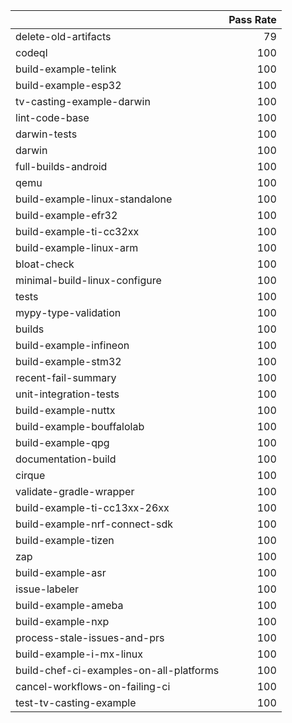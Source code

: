|                                         |   Pass Rate |
|:----------------------------------------|------------:|
| delete-old-artifacts                    |          79 |
| codeql                                  |         100 |
| build-example-telink                    |         100 |
| build-example-esp32                     |         100 |
| tv-casting-example-darwin               |         100 |
| lint-code-base                          |         100 |
| darwin-tests                            |         100 |
| darwin                                  |         100 |
| full-builds-android                     |         100 |
| qemu                                    |         100 |
| build-example-linux-standalone          |         100 |
| build-example-efr32                     |         100 |
| build-example-ti-cc32xx                 |         100 |
| build-example-linux-arm                 |         100 |
| bloat-check                             |         100 |
| minimal-build-linux-configure           |         100 |
| tests                                   |         100 |
| mypy-type-validation                    |         100 |
| builds                                  |         100 |
| build-example-infineon                  |         100 |
| build-example-stm32                     |         100 |
| recent-fail-summary                     |         100 |
| unit-integration-tests                  |         100 |
| build-example-nuttx                     |         100 |
| build-example-bouffalolab               |         100 |
| build-example-qpg                       |         100 |
| documentation-build                     |         100 |
| cirque                                  |         100 |
| validate-gradle-wrapper                 |         100 |
| build-example-ti-cc13xx-26xx            |         100 |
| build-example-nrf-connect-sdk           |         100 |
| build-example-tizen                     |         100 |
| zap                                     |         100 |
| build-example-asr                       |         100 |
| issue-labeler                           |         100 |
| build-example-ameba                     |         100 |
| build-example-nxp                       |         100 |
| process-stale-issues-and-prs            |         100 |
| build-example-i-mx-linux                |         100 |
| build-chef-ci-examples-on-all-platforms |         100 |
| cancel-workflows-on-failing-ci          |         100 |
| test-tv-casting-example                 |         100 |